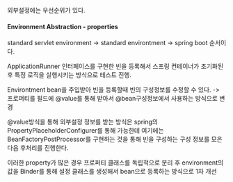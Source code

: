 
외부설정에는 우선순위가 있다.
#### Environment Abstraction - properties
standard servlet environment -> standard environtment ->  spring boot 순서이다.

ApplicationRunner 인터페이스를 구현한 빈을 등록해서 스프링 컨테이너가 초기화된 후 특정 로직을 실행시키는 방식으로 테스트 진행. 

Environtment bean을 주입받아 빈을 등록할때 빈의 구성정보를 수정할 수 있다. 
-> 프로퍼티를 필드에 @value를 통해 받아서 @bean구성정보에서 사용하는 방식으로 변경 

@value방식을 통해 외부설정 정보를 받는 방식은 spring의 PropertyPlaceholderConfigurer를 통해 가능한데 여기에는 BeanFactoryPostProcessor를 구현하는 것을 통해 빈을 구성하는 구성 정보를 모은 다음 후처리를 진행한다. 

이러한 property가 많은 경우 프로퍼티 클래스를 독립적으로 분리 후 environment의 값을 Binder를 통해 설정 클래스를 생성해서 bean으로 등록하는 방식으로 1차 개선


